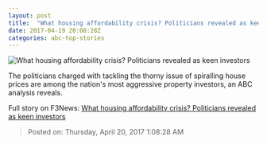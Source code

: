 ```yaml
---
layout: post
title:  "What housing affordability crisis? Politicians revealed as keen investors"
date: 2017-04-19 20:08:28Z
categories: abc-top-stories
---
```


![What housing affordability crisis? Politicians revealed as keen investors](http://www.abc.net.au/news/image/8455130-1x1-700x700.jpg)

The politicians charged with tackling the thorny issue of spiralling house prices are among the nation's most aggressive property investors, an ABC analysis reveals.


Full story on F3News: [What housing affordability crisis? Politicians revealed as keen investors](http://www.f3nws.com/n/KGmA4C)

> Posted on: Thursday, April 20, 2017 1:08:28 AM
